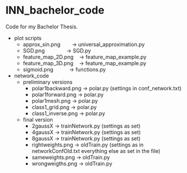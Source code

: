 # INN_bachelor_code
Code for my Bachelor Thesis.

* plot scripts
	* approx_sin.png&nbsp;&nbsp;&nbsp;&nbsp;&nbsp;&nbsp;&nbsp;&nbsp;-> universal_approximation.py
	* SGD.png&nbsp;&nbsp;&nbsp;&nbsp;&nbsp;&nbsp;&nbsp;&nbsp;&nbsp;&nbsp;&nbsp;&nbsp;&nbsp;&nbsp;&nbsp;-> SGD.py
	* feature_map_2D.png&nbsp;&nbsp;&nbsp;&nbsp;-> feature_map_example.py
	* feature_map_3D.png&nbsp;&nbsp;&nbsp;&nbsp;-> feature_map_example.py
	* sigmoid.png&nbsp;&nbsp;&nbsp;&nbsp;&nbsp;&nbsp;&nbsp;&nbsp;&nbsp;&nbsp;&nbsp;-> functions.py
* network_code
	* preliminary versions
		* polar1backward.png	-> polar.py (settings in conf_network.txt)
		* polar1forward.png	-> polar.py 
		* polar1mesh.png		-> polar.py 
		* class1_grid.png		-> polar.py
		* class1_inverse.png	-> polar.py
	* final version
		* 2gaussX 			-> trainNetwork.py (settings as set)
		* 4gaussX 		    -> trainNetwork.py (settings as set)
		* 8gaussX				-> trainNetwork.py (settings as set)
		* rightweights.png	-> oldTrain.py (settings as in networkConfOld.txt everything else as set in the file)
		* sameweights.png 	-> oldTrain.py
		* wrongweigths.png	-> oldTrain.py